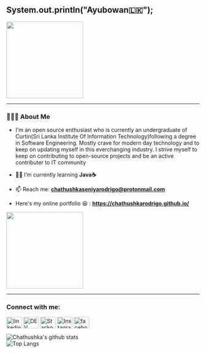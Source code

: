 ## System.out.println("Ayubowan🇱🇰");

<img src="https://media.tenor.com/images/ccb959edb41a02737755b2209ef7d97a/tenor.gif" width="200" >





<hr>
<h3> 👨🏻‍💻 About Me </h3>

-   I'm an open source enthusiast who is currently an undergraduate of Curtin(Sri Lanka Institute Of Information Technology)following a degree in Software Engineering. Mostly crave for modern day technology and to keep on updating myself in this everchanging industry. I strive myself to keep on contributing to open-source projects and be an active contributer to IT community
                     

 - 👨‍💻 I’m currently learning **Java☕**

 - 📫 Reach me: **chathushkaseniyarodrigo@protonmail.com**
 - Here's my online portfolio 😆 : **https://chathushkarodrigo.github.io/**
 


<img src ="https://media.giphy.com/media/X3MUPjJ2ysbBu/giphy.gif" width ="200">



<hr>
<p align="center">
<h3 align="left">Connect with me:</h3>
<a href="https://www.linkedin.com/in/chathushka-seniya-rodrigo-a49365206/" target="blank"><img align="center"
        src="https://cdn.jsdelivr.net/npm/simple-icons@3.0.1/icons/linkedin.svg" alt="linkedin"
        height="30" width="40" /></a> 
<a href="https://dev.to/chathushkarodrigo" target="blank"><img align="center"
        src="https://cdn.jsdelivr.net/npm/simple-icons@3.0.1/icons/dev-dot-to.svg" alt="DEV" height="30"
        width="40" /></a>
 <a href="https://stackoverflow.com/users/15300507/chathushka-rodrigo" target="blank"><img align="center"
        src="https://cdn.jsdelivr.net/npm/simple-icons@3.0.1/icons/stackoverflow.svg"
        alt="Stackoverflow" height="30" width="40" /></a> 
<a href="https://www.instagram.com/chathushka.rodrigo/" target="blank"><img align="center"
        src="https://cdn.jsdelivr.net/npm/simple-icons@3.0.1/icons/instagram.svg" alt="Instagram" height="30"
        width="40" /></a>
        <a href="https://www.facebook.com/seniya.rodrigo.7/" target="blank"><img align="center"
        src="https://cdn.jsdelivr.net/npm/simple-icons@3.0.1/icons/facebook.svg" alt="facebook" height="30"
        width="40" /></a>
</p>



![Chathushka's github stats](https://github-readme-stats.vercel.app/api?username=ChathushkaRodrigo&show_icons=true&hide_border=true) <br>
![Top Langs](https://github-readme-stats.vercel.app/api/top-langs/?username=ChathushkaRodrigo&layout=compact&theme=light)
<br>
 
<!-----https://media.giphy.com/media/X3MUPjJ2ysbBu/giphy.gif>
